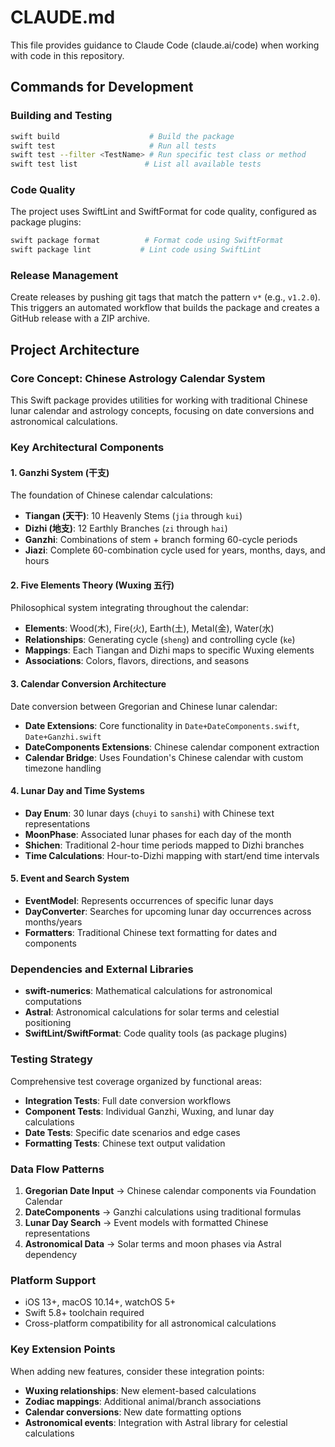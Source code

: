# CLAUDE.md

This file provides guidance to Claude Code (claude.ai/code) when working with code in this repository.

## Commands for Development

### Building and Testing
```bash
swift build                    # Build the package
swift test                     # Run all tests
swift test --filter <TestName> # Run specific test class or method
swift test list               # List all available tests
```

### Code Quality
The project uses SwiftLint and SwiftFormat for code quality, configured as package plugins:
```bash
swift package format          # Format code using SwiftFormat
swift package lint           # Lint code using SwiftLint
```

### Release Management
Create releases by pushing git tags that match the pattern `v*` (e.g., `v1.2.0`). This triggers an automated workflow that builds the package and creates a GitHub release with a ZIP archive.

## Project Architecture

### Core Concept: Chinese Astrology Calendar System
This Swift package provides utilities for working with traditional Chinese lunar calendar and astrology concepts, focusing on date conversions and astronomical calculations.

### Key Architectural Components

#### 1. Ganzhi System (干支)
The foundation of Chinese calendar calculations:
- **Tiangan (天干)**: 10 Heavenly Stems (`jia` through `kui`)
- **Dizhi (地支)**: 12 Earthly Branches (`zi` through `hai`) 
- **Ganzhi**: Combinations of stem + branch forming 60-cycle periods
- **Jiazi**: Complete 60-combination cycle used for years, months, days, and hours

#### 2. Five Elements Theory (Wuxing 五行)
Philosophical system integrating throughout the calendar:
- **Elements**: Wood(木), Fire(火), Earth(土), Metal(金), Water(水)
- **Relationships**: Generating cycle (`sheng`) and controlling cycle (`ke`)
- **Mappings**: Each Tiangan and Dizhi maps to specific Wuxing elements
- **Associations**: Colors, flavors, directions, and seasons

#### 3. Calendar Conversion Architecture
Date conversion between Gregorian and Chinese lunar calendar:
- **Date Extensions**: Core functionality in `Date+DateComponents.swift`, `Date+Ganzhi.swift`
- **DateComponents Extensions**: Chinese calendar component extraction
- **Calendar Bridge**: Uses Foundation's Chinese calendar with custom timezone handling

#### 4. Lunar Day and Time Systems
- **Day Enum**: 30 lunar days (`chuyi` to `sanshi`) with Chinese text representations
- **MoonPhase**: Associated lunar phases for each day of the month
- **Shichen**: Traditional 2-hour time periods mapped to Dizhi branches
- **Time Calculations**: Hour-to-Dizhi mapping with start/end time intervals

#### 5. Event and Search System
- **EventModel**: Represents occurrences of specific lunar days
- **DayConverter**: Searches for upcoming lunar day occurrences across months/years
- **Formatters**: Traditional Chinese text formatting for dates and components

### Dependencies and External Libraries
- **swift-numerics**: Mathematical calculations for astronomical computations
- **Astral**: Astronomical calculations for solar terms and celestial positioning
- **SwiftLint/SwiftFormat**: Code quality tools (as package plugins)

### Testing Strategy
Comprehensive test coverage organized by functional areas:
- **Integration Tests**: Full date conversion workflows
- **Component Tests**: Individual Ganzhi, Wuxing, and lunar day calculations  
- **Date Tests**: Specific date scenarios and edge cases
- **Formatting Tests**: Chinese text output validation

### Data Flow Patterns
1. **Gregorian Date Input** → Chinese calendar components via Foundation Calendar
2. **DateComponents** → Ganzhi calculations using traditional formulas
3. **Lunar Day Search** → Event models with formatted Chinese representations
4. **Astronomical Data** → Solar terms and moon phases via Astral dependency

### Platform Support
- iOS 13+, macOS 10.14+, watchOS 5+
- Swift 5.8+ toolchain required
- Cross-platform compatibility for all astronomical calculations

### Key Extension Points
When adding new features, consider these integration points:
- **Wuxing relationships**: New element-based calculations 
- **Zodiac mappings**: Additional animal/branch associations
- **Calendar conversions**: New date formatting options
- **Astronomical events**: Integration with Astral library for celestial calculations